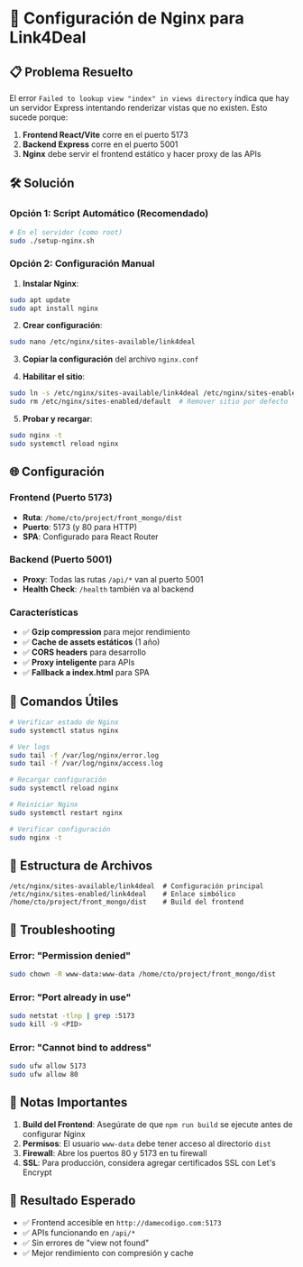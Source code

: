 # 🚀 Configuración de Nginx para Link4Deal

## 📋 Problema Resuelto

El error `Failed to lookup view "index" in views directory` indica que hay un servidor Express intentando renderizar vistas que no existen. Esto sucede porque:

1. **Frontend React/Vite** corre en el puerto 5173
2. **Backend Express** corre en el puerto 5001
3. **Nginx** debe servir el frontend estático y hacer proxy de las APIs

## 🛠️ Solución

### Opción 1: Script Automático (Recomendado)

```bash
# En el servidor (como root)
sudo ./setup-nginx.sh
```

### Opción 2: Configuración Manual

1. **Instalar Nginx**:
```bash
sudo apt update
sudo apt install nginx
```

2. **Crear configuración**:
```bash
sudo nano /etc/nginx/sites-available/link4deal
```

3. **Copiar la configuración** del archivo `nginx.conf`

4. **Habilitar el sitio**:
```bash
sudo ln -s /etc/nginx/sites-available/link4deal /etc/nginx/sites-enabled/
sudo rm /etc/nginx/sites-enabled/default  # Remover sitio por defecto
```

5. **Probar y recargar**:
```bash
sudo nginx -t
sudo systemctl reload nginx
```

## 🌐 Configuración

### Frontend (Puerto 5173)
- **Ruta**: `/home/cto/project/front_mongo/dist`
- **Puerto**: 5173 (y 80 para HTTP)
- **SPA**: Configurado para React Router

### Backend (Puerto 5001)
- **Proxy**: Todas las rutas `/api/*` van al puerto 5001
- **Health Check**: `/health` también va al backend

### Características
- ✅ **Gzip compression** para mejor rendimiento
- ✅ **Cache de assets estáticos** (1 año)
- ✅ **CORS headers** para desarrollo
- ✅ **Proxy inteligente** para APIs
- ✅ **Fallback a index.html** para SPA

## 🔧 Comandos Útiles

```bash
# Verificar estado de Nginx
sudo systemctl status nginx

# Ver logs
sudo tail -f /var/log/nginx/error.log
sudo tail -f /var/log/nginx/access.log

# Recargar configuración
sudo systemctl reload nginx

# Reiniciar Nginx
sudo systemctl restart nginx

# Verificar configuración
sudo nginx -t
```

## 📁 Estructura de Archivos

```
/etc/nginx/sites-available/link4deal  # Configuración principal
/etc/nginx/sites-enabled/link4deal    # Enlace simbólico
/home/cto/project/front_mongo/dist    # Build del frontend
```

## 🚨 Troubleshooting

### Error: "Permission denied"
```bash
sudo chown -R www-data:www-data /home/cto/project/front_mongo/dist
```

### Error: "Port already in use"
```bash
sudo netstat -tlnp | grep :5173
sudo kill -9 <PID>
```

### Error: "Cannot bind to address"
```bash
sudo ufw allow 5173
sudo ufw allow 80
```

## 📝 Notas Importantes

1. **Build del Frontend**: Asegúrate de que `npm run build` se ejecute antes de configurar Nginx
2. **Permisos**: El usuario `www-data` debe tener acceso al directorio `dist`
3. **Firewall**: Abre los puertos 80 y 5173 en tu firewall
4. **SSL**: Para producción, considera agregar certificados SSL con Let's Encrypt

## 🎯 Resultado Esperado

- ✅ Frontend accesible en `http://damecodigo.com:5173`
- ✅ APIs funcionando en `/api/*`
- ✅ Sin errores de "view not found"
- ✅ Mejor rendimiento con compresión y cache
